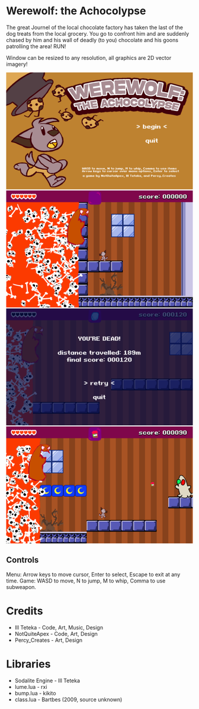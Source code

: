 # Werewolf: the Achocolypse
The great Journel of the local chocolate factory has taken the last of the dog treats from the local grocery. You go to confront him and are suddenly chased by him and his wall of deadly (to you) chocolate and his goons patrolling the area! RUN!

Window can be resized to any resolution, all graphics are 2D vector imagery!

![Title Screen](images/ss1.png)
![Start Game](images/ss2.png)
![Dead!](images/ss3.png)
![Gameplay](images/ss4.png)

## Controls
Menu: Arrow keys to move cursor, Enter to select, Escape to exit at any time. Game: WASD to move, N to jump, M to whip, Comma to use subweapon.

# Credits
* Ill Teteka - Code, Art, Music, Design
* NotQuiteApex - Code, Art, Design
* Percy_Creates - Art, Design

# Libraries
* Sodalite Engine - Ill Teteka
* lume.lua - rxi
* bump.lua - kikito
* class.lua - Bartbes (2009, source unknown)
